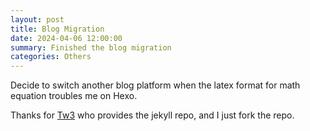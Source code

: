 ```yaml
---
layout: post
title: Blog Migration
date: 2024-04-06 12:00:00
summary: Finished the blog migration
categories: Others
---
```


Decide to switch another blog platform when the latex format for math equation troubles me on Hexo. 

Thanks for [Tw3](https://github.com/tw93) who provides the jekyll repo, and I just fork the repo. 